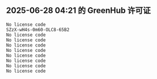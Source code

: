 ## 2025-06-28 04:21 的 GreenHub 许可证
```
No license code
SZzX-wH4s-0m60-OLC8-65B2
No license code
No license code
No license code
No license code
No license code
No license code
No license code
No license code
```
